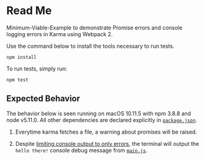# Read Me

Minimum-Viable-Example to demonstrate Promise errors and console logging
errors in Karma using Webpack 2.

Use the command below to install the tools necessary to run tests.

```console
npm install
```

To run tests, simply run:

```console
npm test
```

## Expected Behavior

The behavior below is seen running on macOS 10.11.5 with npm 3.8.8 and
node v5.11.0.  All other dependencies are declared explicitly in
[`package.json`](https://github.com/jambonsw/webpack2-karma-logging-error-mve/blob/master/package.json).

1. Everytime karma fetches a file, a warning about promises will be raised.

2. Despite [limiting console output to only
errors](https://github.com/jambonsw/webpack2-karma-logging-error-mve/blob/master/karma.conf.js#L33),
the terminal will output the `hello there!` console debug message from
[`main.js`](https://github.com/jambonsw/webpack2-karma-logging-error-mve/blob/master/src/main.js#L2).
